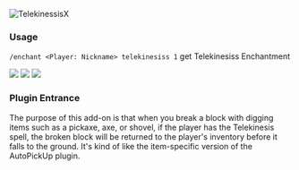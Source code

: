![TelekinessisX]((https://raw.githubusercontent.com/LadySara48/TelekinesissX/stable/icon.png))

### Usage

`/enchant <Player: Nickname> telekinesiss 1` get Telekinesiss Enchantment

[![](https://poggit.pmmp.io/ci.shield/LadySara48/TelekinesissX/TelekinesissX?style=for-the-badge)](https://poggit.pmmp.io/ci/hearlov/TelekinesissX/TelekinesissX/~)
[![](https://poggit.pmmp.io/shield.state/TelekinesissX)](https://poggit.pmmp.io/p/TelekinesissX)
[![](https://poggit.pmmp.io/shield.api/TelekinesissX)](https://poggit.pmmp.io/p/TelekinesissX)

### Plugin Entrance

The purpose of this add-on is that when you break a block with digging items such as a pickaxe, axe, or shovel, if the player has the Telekinesis spell, the broken block will be returned to the player's inventory before it falls to the ground. It's kind of like the item-specific version of the AutoPickUp plugin.

